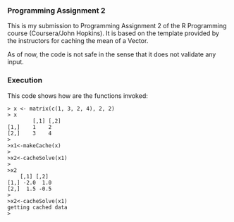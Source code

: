 ### Programming Assignment 2

This is my submission to Programming Assignment 2 of the R Programming course (Coursera/John Hopkins).
It is based on the template provided by the instructors for caching the mean of a Vector.

As of now, the code is not safe in the sense that it does not validate any input.

### Execution

This code shows how are the functions invoked:

<!-- -->
```
> x <- matrix(c(1, 3, 2, 4), 2, 2)
> x
        [,1] [,2]
[1,]    1    2
[2,]    3    4
> 
>x1<-makeCache(x)
>
>x2<-cacheSolve(x1)
>
>x2
    [,1] [,2]
[1,] -2.0  1.0
[2,]  1.5 -0.5
> 
>x2<-cacheSolve(x1)
getting cached data
>
```


